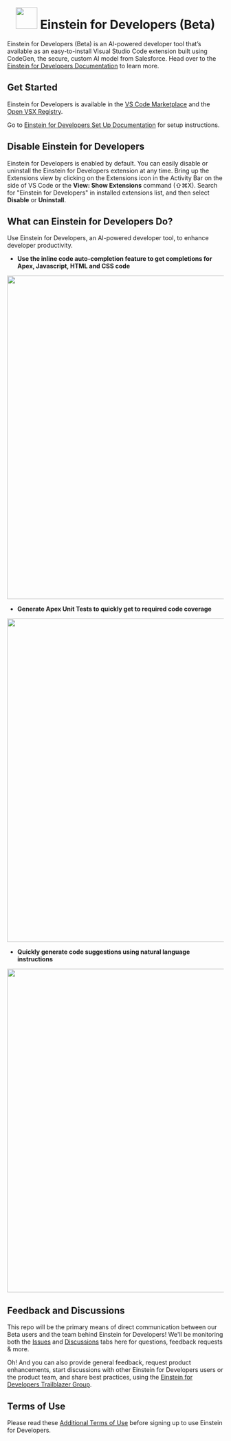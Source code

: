 <div align=center>

# <img src="https://github.com/forcedotcom/Einstein-GPT-for-Developers/blob/main/images/einstein-thumb.jpeg" width="50"> Einstein for Developers (Beta)

</div>

Einstein for Developers (Beta) is an AI-powered developer tool that’s available as an easy-to-install Visual Studio Code extension built using CodeGen, the secure, custom AI model from Salesforce. Head over to the [Einstein for Developers Documentation](https://developer.salesforce.com/tools/vscode/en/einstein/einstein-overview) to learn more.

## Get Started

Einstein for Developers is available in the [VS Code Marketplace](https://marketplace.visualstudio.com/items?itemName=salesforce.salesforcedx-einstein-gpt) and the [Open VSX Registry](https://open-vsx.org/extension/salesforce/salesforcedx-einstein-gpt).

Go to [Einstein for Developers Set Up Documentation](https://developer.salesforce.com/tools/vscode/en/einstein/einstein-setup) for setup instructions.

## Disable Einstein for Developers
Einstein for Developers is enabled by default. You can easily disable or uninstall the Einstein for Developers extension at any time. Bring up the Extensions view by clicking on the Extensions icon in the Activity Bar on the side of VS Code or the **View: Show Extensions** command (⇧⌘X). Search for "Einstein for Developers" in installed extensions list, and then select **Disable** or **Uninstall**.


## What can Einstein for Developers Do?

Use Einstein for Developers, an AI-powered developer tool, to enhance developer productivity.

* **Use the inline code auto-completion feature to get completions for Apex, Javascript, HTML and CSS code**

<div align=center>
<img src="https://github.com/forcedotcom/Einstein-GPT-for-Developers/blob/main/images/einstein-inline-autocomplete.gif" width="750">
</div>
  
* **Generate Apex Unit Tests to quickly get to required code coverage**

<div align=center>
<img src="https://github.com/forcedotcom/Einstein-GPT-for-Developers/blob/main/images/einstein-tcg.gif" width="750">
</div>

* **Quickly generate code suggestions using natural language instructions**

<div align=center>
<img src="https://github.com/forcedotcom/Einstein-GPT-for-Developers/blob/main/images/einstein-sidebar.gif" width="750">
</div>


## Feedback and Discussions
This repo will be the primary means of direct communication between our Beta users and the team behind Einstein for Developers! We'll be monitoring both the [Issues](https://github.com/forcedotcom/Einstein-GPT-for-Developers/issues) and [Discussions](https://github.com/forcedotcom/Einstein-GPT-for-Developers/discussions) tabs here for questions, feedback requests & more. 

Oh! And you can also provide general feedback, request product enhancements, start discussions with other Einstein for Developers users or the product team, and share best practices, using the [Einstein for Developers Trailblazer Group](https://trailhead.salesforce.com/trailblazer-community/groups/0F94V000000oRJs?tab=discussion&sort=LAST_MODIFIED_DATE_DESC).







## Terms of Use

Please read these [Additional Terms of Use](https://developer.salesforce.com/tools/vscode/en/einstein/einstein-termsofuse) before signing up to use Einstein for Developers.
